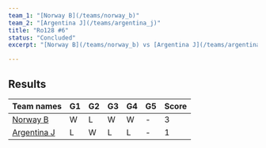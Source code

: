 ```yaml
---
team_1: "[Norway B](/teams/norway_b)"
team_2: "[Argentina J](/teams/argentina_j)"
title: "Ro128 #6"
status: "Concluded"
excerpt: "[Norway B](/teams/norway_b) vs [Argentina J](/teams/argentina_j)"

---
```

## Results

| Team names | G1 | G2 | G3 | G4 | G5 | Score |
| -- | -- | -- | -- | -- | -- | -- |
| [Norway B](/teams/norway_b) | W | L | W | W | - | 3 |
| [Argentina J](/teams/argentina_j) | L | W | L | L | - | 1 |
